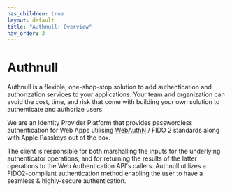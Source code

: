 ```yaml
---
has_children: true
layout: default
title: "Authnull: Overview"
nav_order: 3
---
```


# Authnull

Authnull is a flexible, one-shop-stop solution to add authentication and authorization services to your applications. Your team and organization can avoid the cost, time, and risk that come with building your own solution to authenticate and authorize users.

We are an Identity Provider Platform that provides passwordless authentication for Web Apps utilising [WebAuthN](http://127.0.0.1:4000/help/docs/Intro/webauthn_overview/) / FIDO 2 standards along with Apple Passkeys out of the box.

The client is responsible for both marshalling the inputs for the underlying authenticator operations, and for returning the results of the latter operations to the Web Authentication API's callers. Authnull utilizes a FIDO2-compliant authentication method enabling the user to have a seamless & highly-secure authentication.
